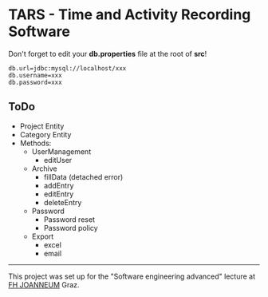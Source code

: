 # TARS - Time and Activity Recording Software

Don't forget to edit your **db.properties** file at the root of **src**!

```
db.url=jdbc:mysql://localhost/xxx
db.username=xxx
db.password=xxx
```

## ToDo
* Project Entity
* Category Entity
* Methods:
    * UserManagement
        * editUser
    * Archive
        * fillData (detached error)
        * addEntry
        * editEntry
        * deleteEntry
    * Password
        * Password reset
        * Password policy
    * Export
        * excel
        * email

---
This project was set up for the "Software engineering advanced" lecture at [FH JOANNEUM](https://www.fh-joanneum.at/) Graz.
